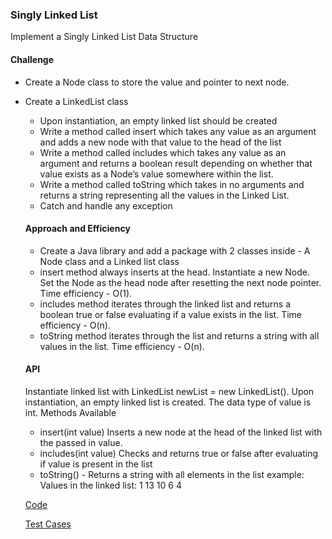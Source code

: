 ### Singly Linked List
Implement a Singly Linked List Data Structure

#### Challenge
- Create a Node class to store the value and pointer to next node.
- Create a LinkedList class 
  - Upon instantiation, an empty linked list should be created
  - Write a method called insert which takes any value as an argument and adds a new node with that value to the head of the list
  - Write a method called includes which takes any value as an argument and returns a boolean result depending on whether that value exists as a Node’s value somewhere within the list.
  - Write a method called toString which takes in no arguments and returns a string representing all the values in the Linked List.
  - Catch and handle any exception

  #### Approach and Efficiency
  - Create a Java library and add a package with 2 classes inside - A Node class and a Linked list class
  - insert method always inserts at the head. Instantiate a new Node. Set the Node as the head node after resetting the next node pointer. Time efficiency - O(1).
  - includes method iterates through the linked list and returns a boolean true or false evaluating if a value exists in the list. Time efficiency - O(n).
  - toString method iterates through the list and returns a string with all values in the list. Time efficiency - O(n).

  #### API
  Instantiate linked list with LinkedList newList = new LinkedList(). Upon instantiation, an empty linked list is created. The data type of value is int.
  Methods Available
    - insert(int value) Inserts a new node at the head of the linked list with the passed in value.
    - includes(int value) Checks and returns true or false after evaluating if value is present in the list
    - toString() - Returns a string with all elements in the list
    example: Values in the linked list: 1 13 10 6 4

  [Code](https://github.com/gpadmapriya/data-structures-and-algorithms/tree/master/Data_Structures/src/main/java/datastructures)

  [Test Cases](https://github.com/gpadmapriya/data-structures-and-algorithms/tree/master/Data_Structures/src/test/java/datastructures)

